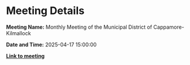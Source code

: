 # Meeting Details

**Meeting Name:** Monthly Meeting of the Municipal District of Cappamore-Kilmallock

**Date and Time:** 2025-04-17 15:00:00

**<a href="https://www.limerick.ie/council/whats-on/monthly-meeting-of-the-municipal-district-of-cappamore-kilmallock-24" target="_blank">Link to meeting</a>**

